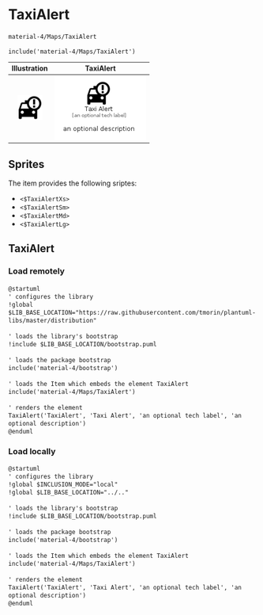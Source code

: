 # TaxiAlert


```text
material-4/Maps/TaxiAlert
```

```text
include('material-4/Maps/TaxiAlert')
```



| Illustration | TaxiAlert |
| :---: | :---: |
| ![illustration for Illustration](../../material-4/Maps/TaxiAlert.png) | ![illustration for TaxiAlert](../../material-4/Maps/TaxiAlert.Local.png) |



## Sprites
The item provides the following sriptes:

- `<$TaxiAlertXs>`
- `<$TaxiAlertSm>`
- `<$TaxiAlertMd>`
- `<$TaxiAlertLg>`





## TaxiAlert

### Load remotely
```plantuml
@startuml
' configures the library
!global $LIB_BASE_LOCATION="https://raw.githubusercontent.com/tmorin/plantuml-libs/master/distribution"

' loads the library's bootstrap
!include $LIB_BASE_LOCATION/bootstrap.puml

' loads the package bootstrap
include('material-4/bootstrap')

' loads the Item which embeds the element TaxiAlert
include('material-4/Maps/TaxiAlert')

' renders the element
TaxiAlert('TaxiAlert', 'Taxi Alert', 'an optional tech label', 'an optional description')
@enduml
```

### Load locally
```plantuml
@startuml
' configures the library
!global $INCLUSION_MODE="local"
!global $LIB_BASE_LOCATION="../.."

' loads the library's bootstrap
!include $LIB_BASE_LOCATION/bootstrap.puml

' loads the package bootstrap
include('material-4/bootstrap')

' loads the Item which embeds the element TaxiAlert
include('material-4/Maps/TaxiAlert')

' renders the element
TaxiAlert('TaxiAlert', 'Taxi Alert', 'an optional tech label', 'an optional description')
@enduml
```

